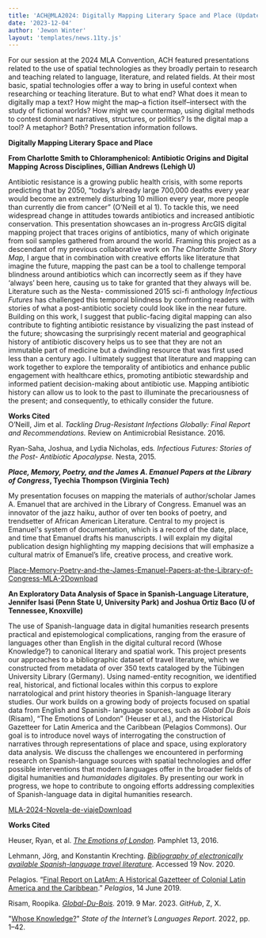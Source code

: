 ```yaml
---
title: 'ACH@MLA2024: Digitally Mapping Literary Space and Place (Updated)'
date: '2023-12-04'
author: 'Jewon Winter'
layout: 'templates/news.11ty.js'
---
```


<p>For our session at the 2024 MLA Convention, ACH featured presentations related to the use of spatial technologies as they broadly pertain to research and teaching related to language, literature, and related fields. At their most basic, spatial technologies offer a way to bring in useful context when researching or teaching literature. But to what end? What does it mean to digitally map a text? How might the map–a fiction itself–intersect with the study of fictional worlds? How might we countermap, using digital methods to contest dominant narratives, structures, or politics? Is the digital map a tool? A metaphor? Both? Presentation information follows.</p>

<p class="has-vivid-red-color has-text-color has-link-color"><strong>Digitally Mapping Literary Space and Place</strong></p>



<p><strong>From Charlotte Smith to Chloramphenicol: Antibiotic Origins and Digital Mapping Across Disciplines, </strong><strong>Gillian Andrews (Lehigh U)</strong></p>

<p>Antibiotic resistance is a growing public health crisis, with some reports predicting that by 2050, “today’s already large 700,000 deaths every year would become an extremely disturbing 10 million every year, more people than currently die from cancer” (O’Neill et al 1). To tackle this, we need widespread change in attitudes towards antibiotics and increased antibiotic conservation. This presentation showcases an in-progress ArcGIS digital mapping project that traces origins of antibiotics, many of which originate from soil samples gathered from around the world. Framing this project as a descendant of my previous collaborative work on <em>The Charlotte Smith Story Map, </em>I argue that in combination with creative efforts like literature that imagine the future, mapping the past can be a tool to challenge temporal blindness around antibiotics which can incorrectly seem as if they have ‘always’ been here, causing us to take for granted that they always will be. Literature such as the Nesta- commissioned 2015 sci-fi anthology <em>Infectious Futures </em>has challenged this temporal blindness by confronting readers with stories of what a post-antibiotic society could look like in the near future. Building on this work, I suggest that public-facing digital mapping can also contribute to fighting antibiotic resistance by visualizing the past instead of the future; showcasing the surprisingly recent material and geographical history of antibiotic discovery helps us to see that they are not an immutable part of medicine but a dwindling resource that was first used less than a century ago. I ultimately suggest that literature and mapping can work together to explore the temporality of antibiotics and enhance public engagement with healthcare ethics, promoting antibiotic stewardship and informed patient decision-making about antibiotic use. Mapping antibiotic history can allow us to look to the past to illuminate the precariousness of the present; and consequently, to ethically consider the future.</p>

<p><strong>Works Cited</strong><br>O’Neill, Jim et al. <em>Tackling Drug-Resistant Infections Globally: Final Report and</em> <em>Recommendations. </em>Review on Antimicrobial Resistance. 2016.</p>

<p>Ryan-Saha, Joshua, and Lydia Nicholas, eds<em>. Infectious Futures: Stories of the Post- Antibiotic Apocalypse. </em>Nesta, 2015.&nbsp;</p>

<p><strong><em>Place, Memory, Poetry, and the James A. Emanuel Papers at the Library of Congress</em></strong><strong>, Tyechia Thompson (Virginia Tech)</strong></p>

<p>My presentation focuses on mapping the materials of author/scholar James A. Emanuel that are archived in the Library of Congress. Emanuel was an innovator of the jazz haiku, author of over ten books of poetry, and trendsetter of African American Literature. Central to my project is Emanuel's system of documentation, which is a record of the date, place, and time that Emanuel drafts his manuscripts. I will explain my digital publication design highlighting my mapping decisions that will emphasize a cultural matrix of Emanuel’s life, creative process, and creative work.</p>

<div class="wp-block-file"><object class="wp-block-file__embed" data="https://ach.org/wp-content/uploads/2024/01/Place-Memory-Poetry-and-the-James-Emanuel-Papers-at-the-Library-of-Congress-MLA-2.pdf" type="application/pdf" style="width:100%;height:600px" aria-label="Place-Memory-Poetry-and-the-James-Emanuel-Papers-at-the-Library-of-Congress-MLA-2"></object><a id="wp-block-file--media-30c05c0c-4606-4bed-8420-e949edb3c07a" href="https://ach.org/wp-content/uploads/2024/01/Place-Memory-Poetry-and-the-James-Emanuel-Papers-at-the-Library-of-Congress-MLA-2.pdf">Place-Memory-Poetry-and-the-James-Emanuel-Papers-at-the-Library-of-Congress-MLA-2</a><a href="https://ach.org/wp-content/uploads/2024/01/Place-Memory-Poetry-and-the-James-Emanuel-Papers-at-the-Library-of-Congress-MLA-2.pdf" class="wp-block-file__button wp-element-button" download aria-describedby="wp-block-file--media-30c05c0c-4606-4bed-8420-e949edb3c07a">Download</a></div>

<p><strong>An Exploratory Data Analysis of Space in Spanish-Language Literature, </strong><strong>Jennifer Isasi (Penn State U, University Park) and Joshua Ortiz Baco (U of Tennessee, Knoxville)&nbsp;</strong></p>

<p>The use of Spanish-language data in digital humanities research presents practical and epistemological complications, ranging from the erasure of languages other than English in the digital cultural record (Whose Knowledge?) to canonical literary and spatial work. This project presents our approaches to a bibliographic dataset of travel literature, which we constructed from metadata of over 350 texts cataloged by the Tübingen University Library (Germany). Using named-entity recognition, we identified real, historical, and fictional locales within this corpus to explore narratological and print history theories in Spanish-language literary studies. Our work builds on a growing body of projects focused on spatial data from English and Spanish- language sources, such as <em>Global Du Bois </em>(Risam), “The Emotions of London” (Heuser et al.), and the Historical Gazetteer for Latin America and the Caribbean (Pelagios Commons). Our goal is to introduce novel ways of interrogating the construction of narratives through representations of place and space, using exploratory data analysis. We discuss the challenges we encountered in performing research on Spanish-language sources with spatial technologies and offer possible interventions that modern languages offer in the broader fields of digital humanities and <em>humanidades digitales</em>. By presenting our work in progress, we hope to contribute to ongoing efforts addressing complexities of Spanish-language data in digital humanities research.</p>

<div class="wp-block-file"><object class="wp-block-file__embed" data="https://ach.org/wp-content/uploads/2024/01/MLA-2024-Novela-de-viaje.pdf" type="application/pdf" style="width:100%;height:600px" aria-label="MLA-2024-Novela-de-viaje"></object><a id="wp-block-file--media-8f2a8809-4416-441c-b255-feffad61fdee" href="https://ach.org/wp-content/uploads/2024/01/MLA-2024-Novela-de-viaje.pdf">MLA-2024-Novela-de-viaje</a><a href="https://ach.org/wp-content/uploads/2024/01/MLA-2024-Novela-de-viaje.pdf" class="wp-block-file__button wp-element-button" download aria-describedby="wp-block-file--media-8f2a8809-4416-441c-b255-feffad61fdee">Download</a></div>

<p><strong>Works Cited</strong></p>

<p>Heuser, Ryan, et al. <em><a href="https://litlab.stanford.edu/LiteraryLabPamphlet13.pdf">The Emotions of London</a></em>. Pamphlet 13, 2016.</p>

<p>Lehmann, Jörg, and Konstantin Krechting. <em><a href="https://publikationen.uni-tuebingen.de/xmlui/handle/10900/85802">Bibliography of electronically available Spanish-language travel literature</a></em>. Accessed 19 Nov. 2020.</p>

<p>Pelagios. “<a href="https://medium.com/pelagios/final-report-on-latam-a-historical-gazetteer-of-colonial-latin-america-and-the-caribbean-4772c7eae9e2">Final Report on LatAm: A Historical Gazetteer of Colonial Latin America and the Caribbean</a>.” <em>Pelagios</em>, 14 June 2019.</p>

<p>Risam, Roopika. <em><a href="https://github.com/roopikarisam/global-du-bois">Global-Du-Bois</a></em>. 2019. 9 Mar. 2023. <em>GitHub</em>, Z, X.</p>

<p>"<a href="https://internetlanguages.org/en/">Whose Knowledge?</a>" <em>State of the Internet’s Languages Report</em>. 2022, pp. 1–42.</p>